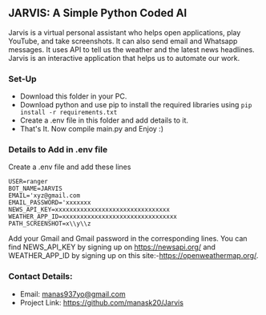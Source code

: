 ## JARVIS: A Simple Python Coded AI

Jarvis is a virtual personal assistant who helps open applications,
play YouTube, and take screenshots. It can also send email and Whatsapp messages.
It uses API to tell us the weather and the latest news headlines.
Jarvis is an interactive application that helps us to automate our work.

### Set-Up
- Download this folder in your PC.
- Download python and use pip to install the required libraries using `pip install -r requirements.txt`
- Create a .env file in this folder and add details to it.
- That's It. Now compile main.py and Enjoy :)

### Details to Add in .env file
Create a .env file and add these lines 

```
USER=ranger
BOT_NAME=JARVIS 
EMAIL='xyz@gmail.com
EMAIL_PASSWORD='xxxxxxx
NEWS_API_KEY=xxxxxxxxxxxxxxxxxxxxxxxxxxxxxxxx
WEATHER_APP_ID=xxxxxxxxxxxxxxxxxxxxxxxxxxxxxxxx
PATH_SCREENSHOT=x\\y\\z
```
Add your Gmail and Gmail password in the corresponding lines.
You can find NEWS_API_KEY by signing up on https://newsapi.org/
and WEATHER_APP_ID by signing up on this site:-https://openweathermap.org/.

### Contact Details:
- Email: manas937yo@gmail.com
- Project Link: https://github.com/manask20/Jarvis